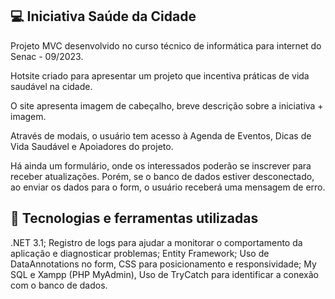 ## 💻 Iniciativa Saúde da Cidade
Projeto MVC desenvolvido no curso técnico de informática para internet do Senac - 09/2023.

<p>Hotsite criado para apresentar um projeto que incentiva práticas de vida saudável na cidade.</p>

<p>O site apresenta imagem de cabeçalho, breve descrição sobre a iniciativa + imagem.</p>

<p>Através de modais, o usuário tem acesso à Agenda de Eventos, Dicas de Vida Saudável e Apoiadores do projeto.</p>

<p>Há ainda um formulário, onde os interessados poderão se inscrever para receber atualizações. Porém, se o banco de dados estiver desconectado, ao enviar os dados para o form, o usuário receberá uma mensagem de erro.</p>

## 🚀 Tecnologias e ferramentas utilizadas
.NET 3.1; Registro de logs para ajudar a monitorar o comportamento da aplicação e diagnosticar problemas;  Entity Framework; Uso de DataAnnotations no form, CSS para posicionamento e responsividade; My SQL e Xampp (PHP MyAdmin), Uso de TryCatch para identificar a conexão com o banco de dados.
<br>






